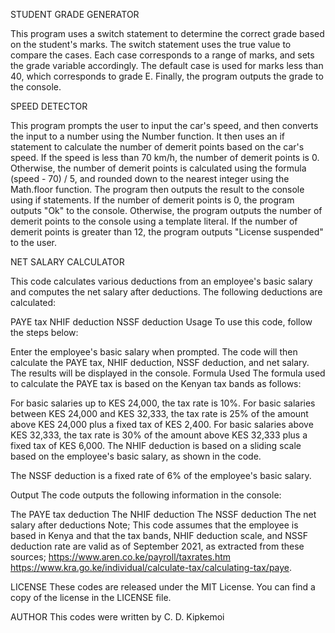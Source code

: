 STUDENT GRADE GENERATOR

This program uses a switch statement to determine the correct grade based on the student's marks. The switch statement uses the true value to compare the cases. Each case corresponds to a range of marks, and sets the grade variable accordingly. The default case is used for marks less than 40, which corresponds to grade E. Finally, the program outputs the grade to the console.

SPEED DETECTOR

This program prompts the user to input the car's speed, and then converts the input to a number using the Number function. It then uses an if statement to calculate the number of demerit points based on the car's speed. If the speed is less than 70 km/h, the number of demerit points is 0. Otherwise, the number of demerit points is calculated using the formula (speed - 70) / 5, and rounded down to the nearest integer using the Math.floor function. The program then outputs the result to the console using if statements. If the number of demerit points is 0, the program outputs "Ok" to the console. Otherwise, the program outputs the number of demerit points to the console using a template literal. If the number of demerit points is greater than 12, the program outputs "License suspended" to the user.

NET SALARY CALCULATOR

This code calculates various deductions from an employee's basic salary and computes the net salary after deductions. The following deductions are calculated:

PAYE tax
NHIF deduction
NSSF deduction
Usage
To use this code, follow the steps below:

Enter the employee's basic salary when prompted.
The code will then calculate the PAYE tax, NHIF deduction, NSSF deduction, and net salary.
The results will be displayed in the console.
Formula Used
The formula used to calculate the PAYE tax is based on the Kenyan tax bands as follows:

For basic salaries up to KES 24,000, the tax rate is 10%.
For basic salaries between KES 24,000 and KES 32,333, the tax rate is 25% of the amount above KES 24,000 plus a fixed tax of KES 2,400.
For basic salaries above KES 32,333, the tax rate is 30% of the amount above KES 32,333 plus a fixed tax of KES 6,000.
The NHIF deduction is based on a sliding scale based on the employee's basic salary, as shown in the code.

The NSSF deduction is a fixed rate of 6% of the employee's basic salary.

Output
The code outputs the following information in the console:

The PAYE tax deduction
The NHIF deduction
The NSSF deduction
The net salary after deductions
Note;
This code assumes that the employee is based in Kenya and that the tax bands, NHIF deduction scale, and NSSF deduction rate are valid as of September 2021, as extracted from these sources;
https://www.aren.co.ke/payroll/taxrates.htm
https://www.kra.go.ke/individual/calculate-tax/calculating-tax/paye.

LICENSE
These codes are released under the MIT License. You can find a copy of the license in the LICENSE file.

AUTHOR
This codes were written by C. D. Kipkemoi

